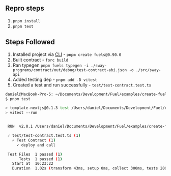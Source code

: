 ## Repro steps
1. `pnpm install`
1. `pnpm test`

## Steps Followed

1. Installed project via [CLI](https://docs.fuel.network/docs/fuels-ts/creating-a-fuel-dapp/) - `pnpm create fuels@0.90.0`
1. Built contract - `forc build`
1. Ran typegen `pnpm fuels typegen -i ./sway-programs/contract/out/debug/test-contract-abi.json -o ./src/sway-api`
1. Added testing dep - `pnpm add -D vitest`
1. Created a test and run successfully - `test/test-contract.test.ts`

```sh
daniel@MacBook-Pro-5: ~/Documents/Development/Fuel/examples/create-fuels-launch-node main!
$ pnpm test                                                                                                                                                               [10:22:26]

> template-nextjs@0.1.3 test /Users/daniel/Documents/Development/Fuel/examples/create-fuels-launch-node
> vitest --run


 RUN  v2.0.1 /Users/daniel/Documents/Development/Fuel/examples/create-fuels-launch-node

 ✓ test/test-contract.test.ts (1)
   ✓ Test Contract (1)
     ✓ deploy and call

 Test Files  1 passed (1)
      Tests  1 passed (1)
   Start at  10:23:22
   Duration  1.02s (transform 43ms, setup 0ms, collect 300ms, tests 209ms, environment 0ms, prepare 47ms)
```